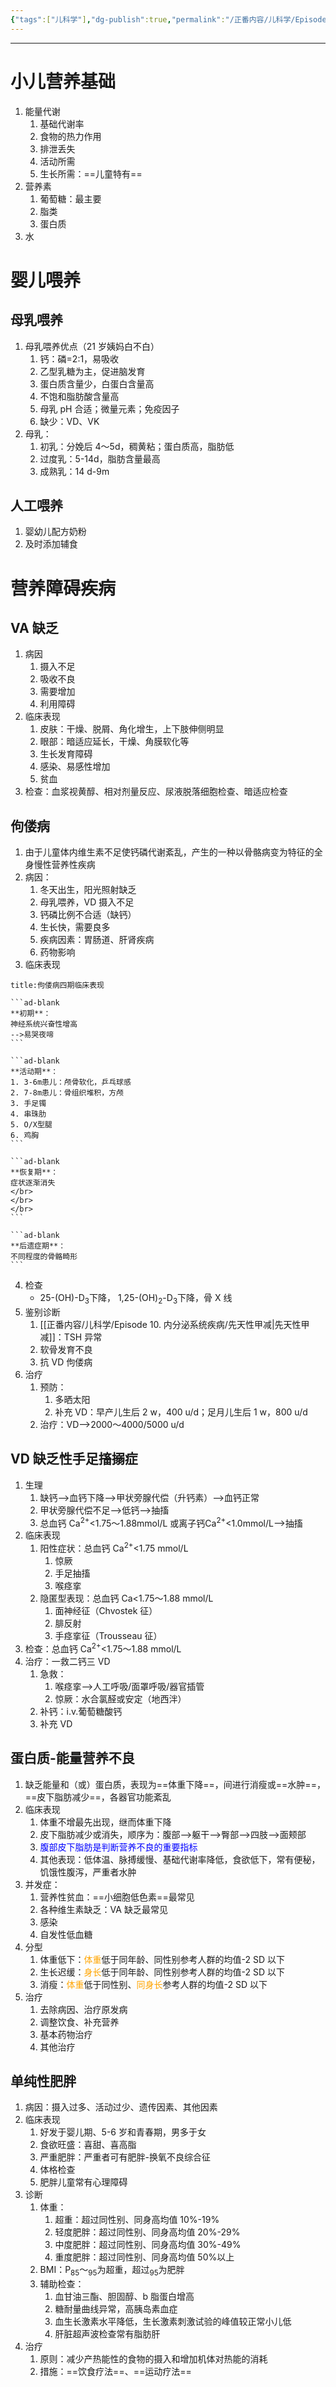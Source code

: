 ```yaml
---
{"tags":["儿科学"],"dg-publish":true,"permalink":"/正番内容/儿科学/Episode 01. 概述/营养与营养障碍疾病/","dgPassFrontmatter":true}
---
```


---
# 小儿营养基础
1. 能量代谢
	1. 基础代谢率
	2. 食物的热力作用
	3. 排泄丢失
	4. 活动所需
	5. 生长所需：==儿童特有==
2. 营养素
	1. 葡萄糖：最主要
	2. 脂类
	3. 蛋白质
3. 水
# 婴儿喂养
## 母乳喂养
1. 母乳喂养优点（21 岁姨妈白不白）
	1. 钙：磷=2:1，易吸收
	2. 乙型乳糖为主，促进脑发育
	3. 蛋白质含量少，白蛋白含量高
	4. 不饱和脂肪酸含量高
	5. 母乳 pH 合适；微量元素；免疫因子
	6. 缺少：VD、VK
2. 母乳：
	1. 初乳：分娩后 4～5d，稠黄粘；蛋白质高，脂肪低
	2. 过度乳：5-14d，脂肪含量最高
	3. 成熟乳：14 d-9m
## 人工喂养
1. 婴幼儿配方奶粉
2. 及时添加辅食
# 营养障碍疾病
## VA 缺乏
1. 病因
	1. 摄入不足
	2. 吸收不良
	3. 需要增加
	4. 利用障碍
2. 临床表现
	1. 皮肤：干燥、脱屑、角化增生，上下肢伸侧明显
	2. 眼部：暗适应延长，干燥、角膜软化等
	3. 生长发育障碍
	4. 感染、易感性增加
	5. 贫血
3. 检查：血浆视黄醇、相对剂量反应、尿液脱落细胞检查、暗适应检查
## 佝偻病
1. 由于儿童体内维生素不足使钙磷代谢紊乱，产生的一种以骨骼病变为特征的全身慢性营养性疾病
2. 病因：
	1. 冬天出生，阳光照射缺乏
	2. 母乳喂养，VD 摄入不足
	3. 钙磷比例不合适（缺钙）
	4. 生长快，需要良多
	5. 疾病因素：胃肠道、肝肾疾病
	6. 药物影响
3. 临床表现
````ad-col4
title:佝偻病四期临床表现

```ad-blank
**初期**：
神经系统兴奋性增高
-->易哭夜啼
```

```ad-blank
**活动期**：
1. 3-6m患儿：颅骨软化，乒乓球感
2. 7-8m患儿：骨组织堆积，方颅
3. 手足镯
4. 串珠肋
5. O/X型腿
6. 鸡胸
```

```ad-blank
**恢复期**：
症状逐渐消失
</br>
</br>
</br>
```

```ad-blank
**后遗症期**：
不同程度的骨骼畸形
```

````
4. 检查
	+ 25-(OH)-D<sub>3</sub>下降， 1,25-(OH)<sub>2</sub>-D<sub>3</sub>下降，骨 X 线
5. 鉴别诊断
	1. [[正番内容/儿科学/Episode 10. 内分泌系统疾病/先天性甲减\|先天性甲减]]：TSH 异常
	2. 软骨发育不良
	3. 抗 VD 佝偻病
6. 治疗
	1. 预防：
		1. 多晒太阳
		2. 补充 VD：早产儿生后 2 w，400 u/d；足月儿生后 1 w，800 u/d
	2. 治疗：VD-->2000～4000/5000 u/d
## VD 缺乏性手足搐搦症
1. 生理
	1. 缺钙-->血钙下降-->甲状旁腺代偿（升钙素）-->血钙正常
	2. 甲状旁腺代偿不足-->低钙-->抽搐
	3. 总血钙 Ca<sup>2+</sup><1.75～1.88mmol/L 或离子钙Ca<sup>2+</sup><1.0mmol/L-->抽搐
2. 临床表现
	1. 阳性症状：总血钙 Ca<sup>2+</sup><1.75 mmol/L
		1. 惊厥
		2. 手足抽搐
		3. 喉痉挛
	2. 隐匿型表现：总血钙 Ca<1.75～1.88 mmol/L
		1. 面神经征（Chvostek 征）
		2. 腓反射
		3. 手痉挛征（Trousseau 征）
3. 检查：总血钙 Ca<sup>2+</sup><1.75～1.88 mmol/L 
4. 治疗：一救二钙三 VD
	1. 急救：
		1. 喉痉挛-->人工呼吸/面罩呼吸/器官插管
		2. 惊厥：水合氯醛或安定（地西泮）
	2. 补钙：i.v.葡萄糖酸钙
	3. 补充 VD

## 蛋白质-能量营养不良
1. 缺乏能量和（或）蛋白质，表现为==体重下降==，间进行消瘦或==水肿==，==皮下脂肪减少==，各器官功能紊乱
2. 临床表现
	1. 体重不增最先出现，继而体重下降
	2. 皮下脂肪减少或消失，顺序为：腹部-->躯干-->臀部-->四肢-->面颊部
	3. <font color="blue">腹部皮下脂肪是判断营养不良的重要指标</font>
	4. 其他表现：低体温、脉搏缓慢、基础代谢率降低，食欲低下，常有便秘，饥饿性腹泻，严重者水肿
3. 并发症：
	1. 营养性贫血：==小细胞低色素==最常见
	2. 各种维生素缺乏：VA 缺乏最常见
	3. 感染
	4. 自发性低血糖
4. 分型
	1. 体重低下：<font color="orange">体重</font>低于同年龄、同性别参考人群的均值-2 SD 以下
	2. 生长迟缓：<font color="orange">身长</font>低于同年龄、同性别参考人群的均值-2 SD 以下
	3. 消瘦：<font color="orange">体重</font>低于同性别、<font color="orange">同身长</font>参考人群的均值-2 SD 以下
5. 治疗
	1. 去除病因、治疗原发病
	2. 调整饮食、补充营养
	3. 基本药物治疗
	4. 其他治疗
## 单纯性肥胖
1. 病因：摄入过多、活动过少、遗传因素、其他因素
2. 临床表现
	1. 好发于婴儿期、5-6 岁和青春期，男多于女
	2. 食欲旺盛：喜甜、喜高脂
	3. 严重肥胖：严重者可有肥胖-换氧不良综合征
	4. 体格检查
	5. 肥胖儿童常有心理障碍
3. 诊断
	1. 体重：
		1. 超重：超过同性别、同身高均值 10%-19%
		2. 轻度肥胖：超过同性别、同身高均值 20%-29%
		3. 中度肥胖：超过同性别、同身高均值 30%-49%
		4. 重度肥胖：超过同性别、同身高均值 50%以上
	2. BMI：P<sub>85</sub>～<sub>95</sub>为超重，超过<sub>95</sub>为肥胖
	3. 辅助检查：
		1. 血甘油三酯、胆固醇、b 脂蛋白增高
		2. 糖耐量曲线异常，高胰岛素血症
		3. 血生长激素水平降低，生长激素刺激试验的峰值较正常小儿低
		4. 肝脏超声波检查常有脂肪肝
4. 治疗
	1. 原则：减少产热能性的食物的摄入和增加机体对热能的消耗
	2. 措施：==饮食疗法==、==运动疗法==